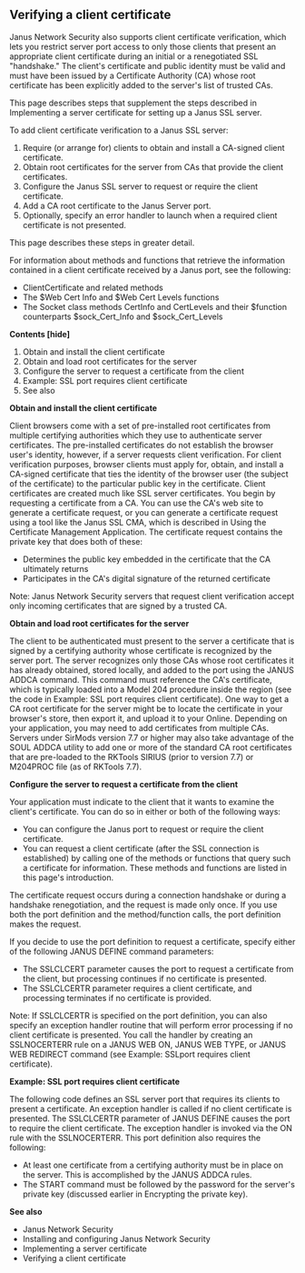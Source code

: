 ## Verifying a client certificate

Janus Network Security also supports client certificate verification, which lets you restrict server port access to only those clients that present an appropriate client certificate during an initial or a renegotiated SSL "handshake." The client's certificate and public identity must be valid and must have been issued by a Certificate Authority (CA) whose root certificate has been explicitly added to the server's list of trusted CAs.

This page describes steps that supplement the steps described in Implementing a server certificate for setting up a Janus SSL server.

To add client certificate verification to a Janus SSL server:

1. Require (or arrange for) clients to obtain and install a CA-signed client certificate.
2. Obtain root certificates for the server from CAs that provide the client certificates.
3. Configure the Janus SSL server to request or require the client certificate.
4. Add a CA root certificate to the Janus Server port.
5. Optionally, specify an error handler to launch when a required client certificate is not presented.

This page describes these steps in greater detail.

For information about methods and functions that retrieve the information contained in a client certificate received by a Janus port, see the following:

*   ClientCertificate and related methods
*   The $Web Cert Info and $Web Cert Levels functions
*   The Socket class methods CertInfo and CertLevels and their $function counterparts $sock_Cert_Info and $sock_Cert_Levels

**Contents [hide]**

1.  Obtain and install the client certificate
2.  Obtain and load root certificates for the server
3.  Configure the server to request a certificate from the client
4.  Example: SSL port requires client certificate
5.  See also

**Obtain and install the client certificate**

Client browsers come with a set of pre-installed root certificates from multiple certifying authorities which they use to authenticate server certificates. The pre-installed certificates do not establish the browser user's identity, however, if a server requests client verification. For client verification purposes, browser clients must apply for, obtain, and install a CA-signed certificate that ties the identity of the browser user (the subject of the certificate) to the particular public key in the certificate. Client certificates are created much like SSL server certificates. You begin by requesting a certificate from a CA. You can use the CA's web site to generate a certificate request, or you can generate a certificate request using a tool like the Janus SSL CMA, which is described in Using the Certificate Management Application. The certificate request contains the private key that does both of these:

*   Determines the public key embedded in the certificate that the CA ultimately returns
*   Participates in the CA's digital signature of the returned certificate

Note: Janus Network Security servers that request client verification accept only incoming certificates that are signed by a trusted CA.

**Obtain and load root certificates for the server**

The client to be authenticated must present to the server a certificate that is signed by a certifying authority whose certificate is recognized by the server port. The server recognizes only those CAs whose root certificates it has already obtained, stored locally, and added to the port using the JANUS ADDCA command. This command must reference the CA's certificate, which is typically loaded into a Model 204 procedure inside the region (see the code in Example: SSL port requires client certificate). One way to get a CA root certificate for the server might be to locate the certificate in your browser's store, then export it, and upload it to your Online. Depending on your application, you may need to add certificates from multiple CAs. Servers under SirMods version 7.7 or higher may also take advantage of the SOUL ADDCA utility to add one or more of the standard CA root certificates that are pre-loaded to the RKTools SIRIUS (prior to version 7.7) or M204PROC file (as of RKTools 7.7).

**Configure the server to request a certificate from the client**

Your application must indicate to the client that it wants to examine the client's certificate. You can do so in either or both of the following ways:

*   You can configure the Janus port to request or require the client certificate.
*   You can request a client certificate (after the SSL connection is established) by calling one of the methods or functions that query such a certificate for information. These methods and functions are listed in this page's introduction.

The certificate request occurs during a connection handshake or during a handshake renegotiation, and the request is made only once. If you use both the port definition and the method/function calls, the port definition makes the request.

If you decide to use the port definition to request a certificate, specify either of the following JANUS DEFINE command parameters:

*   The SSLCLCERT parameter causes the port to request a certificate from the client, but processing continues if no certificate is presented.
*   The SSLCLCERTR parameter requires a client certificate, and processing terminates if no certificate is provided.

Note: If SSLCLCERTR is specified on the port definition, you can also specify an exception handler routine that will perform error processing if no client certificate is presented. You call the handler by creating an SSLNOCERTERR rule on a JANUS WEB ON, JANUS WEB TYPE, or JANUS WEB REDIRECT command (see Example: SSLport requires client certificate).

**Example: SSL port requires client certificate**

The following code defines an SSL server port that requires its clients to present a certificate. An exception handler is called if no client certificate is presented. The SSLCLCERTR parameter of JANUS DEFINE causes the port to require the client certificate. The exception handler is invoked via the ON rule with the SSLNOCERTERR. This port definition also requires the following:

*   At least one certificate from a certifying authority must be in place on the server. This is accomplished by the JANUS ADDCA rules.
*   The START command must be followed by the password for the server's private key (discussed earlier in Encrypting the private key).

**See also**

*   Janus Network Security
*   Installing and configuring Janus Network Security
*   Implementing a server certificate
*   Verifying a client certificate
